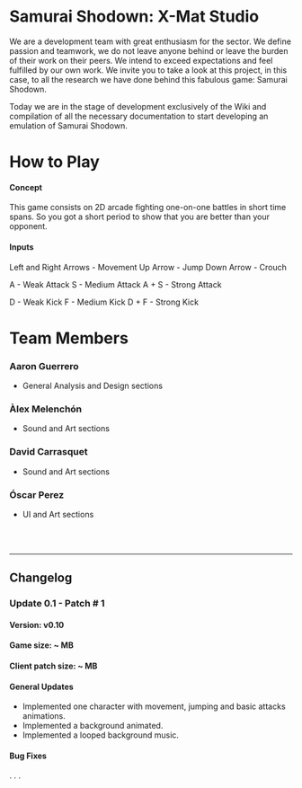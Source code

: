 # Samurai Shodown: X-Mat Studio

We are a development team with great enthusiasm for the sector. We define passion and teamwork, we do not leave anyone behind or leave the burden of their work on their peers. We intend to exceed expectations and feel fulfilled by our own work. We invite you to take a look at this project, in this case, to all the research we have done behind this fabulous game: Samurai Shodown.

Today we are in the stage of development exclusively of the Wiki and compilation of all the necessary documentation to start developing an emulation of Samurai Shodown.

# How to Play

#### Concept
This game consists on 2D arcade fighting one-on-one battles in short time spans. So you got a short period to show that you are better than your opponent.

#### Inputs
Left and Right Arrows - Movement
Up Arrow - Jump
Down Arrow - Crouch

A - Weak Attack
S - Medium Attack
A + S - Strong Attack

D - Weak Kick
F - Medium Kick
D + F - Strong Kick


# Team Members
### Aaron Guerrero
* General Analysis and Design sections

### Àlex Melenchón
* Sound and Art sections

### David Carrasquet
* Sound and Art sections

### Óscar Perez
* UI and Art sections

<br><br>

_________________________________________________________________________________________________________________________________

## Changelog

### Update 0.1 - Patch # 1
#### Version: v0.10
#### Game size: ~ MB
#### Client patch size: ~ MB

#### General Updates
- Implemented one character with movement, jumping and basic attacks animations.
- Implemented a background animated.
- Implemented a looped background music.

#### Bug Fixes

. . .

